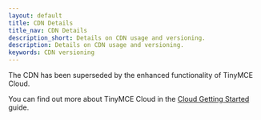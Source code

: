 ```yaml
---
layout: default
title: CDN Details
title_nav: CDN Details
description_short: Details on CDN usage and versioning.
description: Details on CDN usage and versioning.
keywords: CDN versioning
---
```


The CDN has been superseded by the enhanced functionality of TinyMCE Cloud.

You can find out more about TinyMCE Cloud in the [Cloud Getting Started]({{site.baseurl}}/get-started-cloud) guide.
